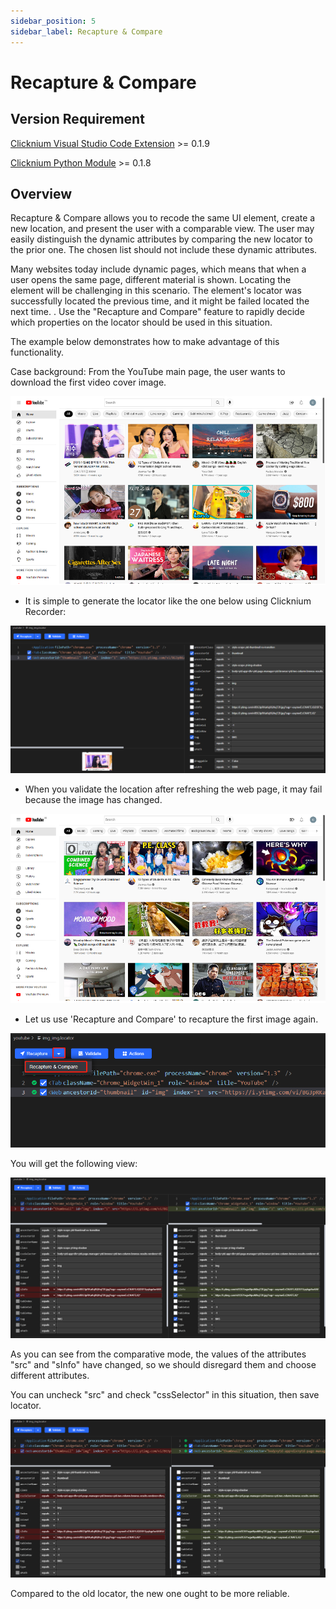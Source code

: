 ```yaml
---
sidebar_position: 5
sidebar_label: Recapture & Compare
---
```

# Recapture & Compare

## Version Requirement
[Clicknium Visual Studio Code Extension](https://marketplace.visualstudio.com/items?itemName=ClickCorp.clicknium) >= 0.1.9

[Clicknium Python Module](https://pypi.org/project/clicknium/) >= 0.1.8

## Overview

Recapture & Compare allows you to recode the same UI element, create a new location, and present the user with a comparable view.
The user may easily distinguish the dynamic attributes by comparing the new locator to the prior one. The chosen list should not include these dynamic attributes.

Many websites today include dynamic pages, which means that when a user opens the same page, different material is shown. Locating the element will be challenging in this scenario. The element's locator was successfully located the previous time, and it might be failed located the next time. . Use the "Recapture and Compare" feature to rapidly decide which properties on the locator should be used in this situation.

The example below demonstrates how to make advantage of this functionality.

Case background: From the YouTube main page, the user wants to download the first video cover image.

![youtube home page](../../img/rc_sample_youtube.png)

- It is simple to generate the locator like the one below using Clicknium Recorder:

![youtube first locator](../../img/rc_locator1.png)

- When you validate the location after refreshing the web page, it may fail because the image has changed.

![youtube home page](../../img/rc_sample_youtube2.png)

- Let us use 'Recapture and Compare' to recapture the first image again.

![recapture and compare](../../img/rc_button.png)

You will get the following view:

![recapture and compare](../../img/rc_locator2.png)

As you can see from the comparative mode, the values of the attributes "src" and "sInfo" have changed, so we should disregard them and choose different attributes.

You can uncheck "src" and check "cssSelector" in this situation, then save locator.

![recapture and compare](../../img/rc_locator3.png)

Compared to the old locator, the new one ought to be more reliable.